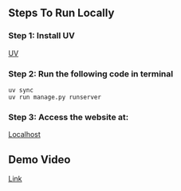 ## Steps To Run Locally
### Step 1: Install UV
[UV](https://docs.astral.sh/uv/getting-started/installation/#standalone-installer)
### Step 2: Run the following code in terminal
```
uv sync
uv run manage.py runserver
```
### Step 3: Access the website at:
[Localhost](http://localhost:8000/)

## Demo Video
[Link](https://drive.google.com/drive/folders/1F8Unp_CxChrD2gL6k9aY3LuMLLwpgSFF?usp=drive_link)
